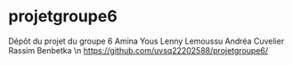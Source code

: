 # projetgroupe6
Dépôt du projet du groupe 6
Amina Yous
Lenny Lemoussu
Andréa Cuvelier
Rassim Benbetka
\n
https://github.com/uvsq22202588/projetgroupe6/
